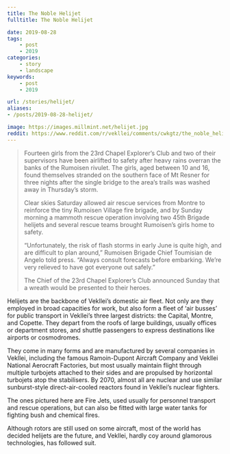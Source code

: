 ```yaml
---
title: The Noble Helijet
fulltitle: The Noble Helijet

date: 2019-08-28
tags:
    - post
    - 2019
categories:
    - story
    - landscape
keywords:
    - post
    - 2019

url: /stories/helijet/
aliases:
- /posts/2019-08-28-helijet/

image: https://images.millmint.net/helijet.jpg
reddit: https://www.reddit.com/r/vekllei/comments/cwkgtz/the_noble_helijet/
---
```


>Fourteen girls from the 23rd Chapel Explorer’s Club and two of their supervisors have been airlifted to safety after heavy rains overran the banks of the Rumoisen rivulet. The girls, aged between 10 and 16, found themselves stranded on the southern face of Mt Resner for three nights after the single bridge to the area’s trails was washed away in Thursday’s storm.
>
>Clear skies Saturday allowed air rescue services from Montre to reinforce the tiny Rumoisen Village fire brigade, and by Sunday morning a mammoth rescue operation involving two 45th Brigade helijets and several rescue teams brought Rumoisen’s girls home to safety.
>
>“Unfortunately, the risk of flash storms in early June is quite high, and are difficult to plan around,” Rumoisen Brigade Chief Toumisian de Angelo told press. “Always consult forecasts before embarking. We’re very relieved to have got everyone out safely.”
>
>The Chief of the 23rd Chapel Explorer’s Club announced Sunday that a wreath would be presented to their heroes.

Helijets are the backbone of Vekllei’s domestic air fleet. Not only are they employed in broad capacities for work, but also form a fleet of ‘air busses’ for public transport in Vekllei’s three largest districts: the Capital, Montre, and Copette. They depart from the roofs of large buildings, usually offices or department stores, and shuttle passengers to express destinations like airports or cosmodromes.

They come in many forms and are manufactured by several companies in Vekllei, including the famous Ramoin-Dupont Aircraft Company and Vekllei National Aerocraft Factories, but most usually maintain flight through multiple turbojets attached to their sides and are propulsed by horizontal turbojets atop the stabilisers. By 2070, almost all are nuclear and use similar sunburst-style direct-air-cooled reactors found in Vekllei’s nuclear fighters.

The ones pictured here are Fire Jets, used usually for personnel transport and rescue operations, but can also be fitted with large water tanks for fighting bush and chemical fires.

Although rotors are still used on some aircraft, most of the world has decided helijets are the future, and Vekllei, hardly coy around glamorous technologies, has followed suit.
